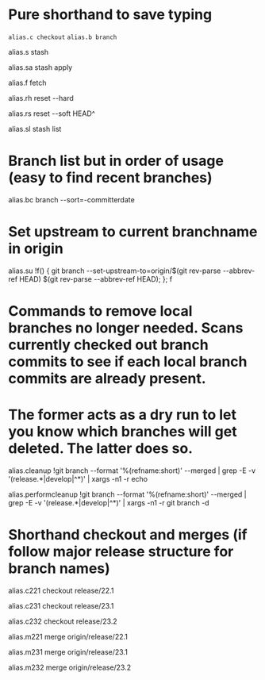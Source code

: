 # Pure shorthand to save typing

`alias.c checkout`
`alias.b branch`

alias.s stash

alias.sa stash apply

alias.f fetch

alias.rh reset --hard

alias.rs reset --soft HEAD^

alias.sl stash list

# Branch list but in order of usage (easy to find recent branches)

alias.bc branch --sort=-committerdate

# Set upstream to current branchname in origin

alias.su !f() { git branch --set-upstream-to=origin/$(git rev-parse --abbrev-ref HEAD) $(git rev-parse --abbrev-ref HEAD); }; f

# Commands to remove local branches no longer needed. Scans currently checked out branch commits to see if each local branch commits are already present. 
# The former acts as a dry run to let you know which branches will get deleted. The latter does so.

alias.cleanup !git branch --format '%(refname:short)' --merged | grep -E -v '(release.*|develop|^\*)' | xargs -n1 -r echo

alias.performcleanup !git branch --format '%(refname:short)' --merged | grep -E -v '(release.*|develop|^\*)' | xargs -n1 -r git branch -d

# Shorthand checkout and merges (if follow major release structure for branch names)
alias.c221 checkout release/22.1

alias.c231 checkout release/23.1

alias.c232 checkout release/23.2



alias.m221 merge origin/release/22.1

alias.m231 merge origin/release/23.1

alias.m232 merge origin/release/23.2
